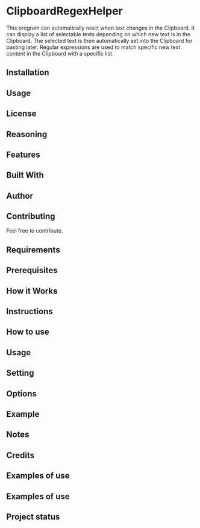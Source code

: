 # ClipboardRegexHelper
This program can automatically react when text changes in the Clipboard. It can display a list of selectable texts depending on which new text is in the Clipboard. The selected text is then automatically set into the Clipboard for pasting later. Regular expressions are used to match specific new text content in the Clipboard with a specific list.

## Installation


## Usage

## License


## Reasoning

## Features

## Built With

## Author

## Contributing
Feel free to contribute.

## Requirements

## Prerequisites

## How it Works

## Instructions

## How to use

## Usage

## Setting

## Options

## Example


## Notes

## Credits

## Examples of use


## Examples of use

## Project status 

## 

## 

## 

## 

## 

## 

## 

## 

## 

## 
